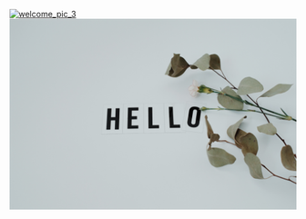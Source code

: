 [![welcome_pic_3](https://user-images.githubusercontent.com/108218084/215271725-3c596634-4bf0-4ca8-bde5-04f074892616.jpg)](https://txellext.github.io/)
[![hello2_pic](https://github.com/txellext/txellext.github.io/blob/main/src/img/hello2.jpg?raw=true)](https://txellext.github.io/)

<!--
**txellext/txellext** is a ✨ _special_ ✨ repository because its `README.md` (this file) appears on your GitHub profile.

Here are some ideas to get you started:

- 🔭 I’m currently working on ...
- 🌱 I’m currently learning ...
- 👯 I’m looking to collaborate on ...
- 🤔 I’m looking for help with ...
- 💬 Ask me about ...
- 📫 How to reach me: ...
- 😄 Pronouns: ...
- ⚡ Fun fact: ...
-->

